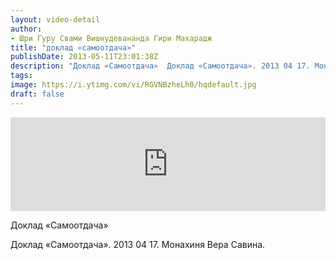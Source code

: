 ```yaml
---
layout: video-detail
author:
- Шри Гуру Свами Вишнудевананда Гири Махарадж
title: "доклад «самоотдача»"
publishDate: 2013-05-11T23:01:38Z
description: "Доклад «Самоотдача»  Доклад «Самоотдача». 2013 04 17. Монахиня Вера Савина."
tags: 
image: https://i.ytimg.com/vi/RGVNBzheLh0/hqdefault.jpg
draft: false
---
```


<iframe width="100%" src="https://www.youtube.com/embed/RGVNBzheLh0" frameborder="0" allowfullscreen=""></iframe> 

 Доклад «Самоотдача»

 Доклад «Самоотдача». 2013 04 17\. Монахиня Вера Савина.   

 